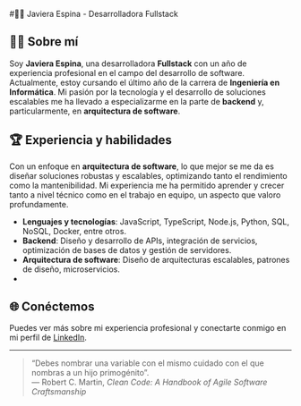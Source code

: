 #🧑‍💻 Javiera Espina - Desarrolladora Fullstack
## 👩‍🎓 Sobre mí

Soy **Javiera Espina**, una desarrolladora **Fullstack** con un año de experiencia profesional en el campo del desarrollo de software. Actualmente, estoy cursando el último año de la carrera de **Ingeniería en Informática**. Mi pasión por la tecnología y el desarrollo de soluciones escalables me ha llevado a especializarme en la parte de **backend** y, particularmente, en **arquitectura de software**.

## 🏆 Experiencia y habilidades

Con un enfoque en **arquitectura de software**, lo que mejor se me da es diseñar soluciones robustas y escalables, optimizando tanto el rendimiento como la mantenibilidad. Mi experiencia me ha permitido aprender y crecer tanto a nivel técnico como en el trabajo en equipo, un aspecto que valoro profundamente.

- **Lenguajes y tecnologías**: JavaScript, TypeScript, Node.js, Python, SQL, NoSQL, Docker, entre otros.
- **Backend**: Diseño y desarrollo de APIs, integración de servicios, optimización de bases de datos y gestión de servidores.
- **Arquitectura de software**: Diseño de arquitecturas escalables, patrones de diseño, microservicios.
- 
## 🌐 Conéctemos

Puedes ver más sobre mi experiencia profesional y conectarte conmigo en mi perfil de [LinkedIn](https://www.linkedin.com/in/javiera-espina-m/).

---
> “Debes nombrar una variable con el mismo cuidado con el que nombras a un hijo primogénito”.  
> ― Robert C. Martin, *Clean Code: A Handbook of Agile Software Craftsmanship*

